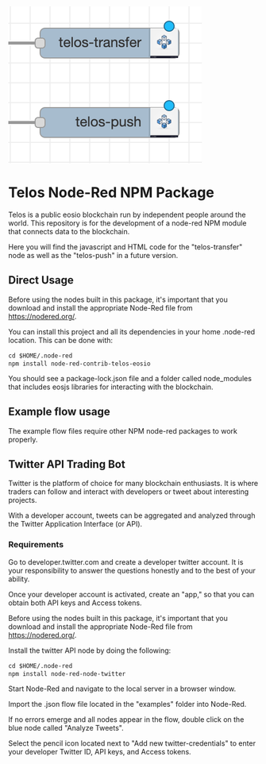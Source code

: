 ![Screenshot](images/telos_node_screenshot.png)

# Telos Node-Red NPM Package

Telos is a public eosio blockchain run by independent people around the world. This repository is for the development of a node-red NPM module that connects data to the blockchain.

Here you will find the javascript and HTML code for the "telos-transfer" node as well as the "telos-push" in a future version.

## Direct Usage

Before using the nodes built in this package, it's important that you download and install the appropriate Node-Red file from https://nodered.org/.

You can install this project and all its dependencies in your home .node-red location. This can be done with:

```
cd $HOME/.node-red
npm install node-red-contrib-telos-eosio
```

You should see a package-lock.json file and a folder called node_modules that includes eosjs libraries for interacting with the blockchain.

## Example flow usage

The example flow files require other NPM node-red packages to work properly.

## Twitter API Trading Bot

Twitter is the platform of choice for many blockchain enthusiasts. It is where traders can follow and interact with developers or tweet about interesting projects.

With a developer account, tweets can be aggregated and analyzed through the Twitter Application Interface (or API).

### Requirements

Go to developer.twitter.com and create a developer twitter account. It is your responsibility to answer the questions honestly and to the best of your ability.

Once your developer account is activated, create an "app," so that you can obtain both API keys and Access tokens.

Before using the nodes built in this package, it's important that you download and install the appropriate Node-Red file from https://nodered.org/.

Install the twitter API node by doing the following:

```
cd $HOME/.node-red
npm install node-red-node-twitter
```

Start Node-Red and navigate to the local server in a browser window.

Import the .json flow file located in the "examples" folder into Node-Red.

If no errors emerge and all nodes appear in the flow, double click on the blue node called "Analyze Tweets".

Select the pencil icon located next to "Add new twitter-credentials" to enter your developer Twitter ID, API keys, and Access tokens.




